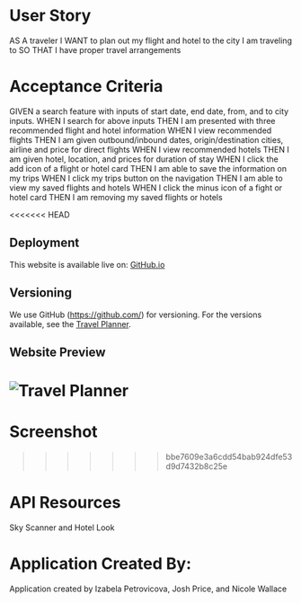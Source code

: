 # User Story 
AS A traveler 
I WANT to plan out my flight and hotel to the city I am traveling to
SO THAT I have proper travel arrangements

# Acceptance Criteria 
GIVEN a search feature with inputs of start date, end date, from, and to city inputs.
WHEN I search for above inputs
THEN I am presented with three recommended flight and hotel information 
WHEN I view recommended flights 
THEN I am given outbound/inbound dates, origin/destination cities, airline and price for direct flights
WHEN I view recommended hotels 
THEN I am given hotel, location, and prices for duration of stay
WHEN I click the add icon of a flight or hotel card
THEN I am able to save the information on my trips 
WHEN I click my trips button on the navigation
THEN I am able to view my saved flights and hotels
WHEN I click the minus icon of a fight or hotel card
THEN I am removing my saved flights or hotels 

<<<<<<< HEAD
## Deployment
This website is available live on: [GitHub.io](https://izabelacloud.github.io/Travel-Planner/)

## Versioning
We use GitHub (https://github.com/) for versioning. For the versions available, see the [Travel Planner](https://github.com/izabelacloud/Travel-Planner).

## Website Preview

![Travel Planner](TBD)
=======
# Screenshot 
>>>>>>> bbe7609e3a6cdd54bab924dfe53d9d7432b8c25e

# API Resources
Sky Scanner and Hotel Look

# Application Created By: 
Application created by Izabela Petrovicova, Josh Price, and Nicole Wallace